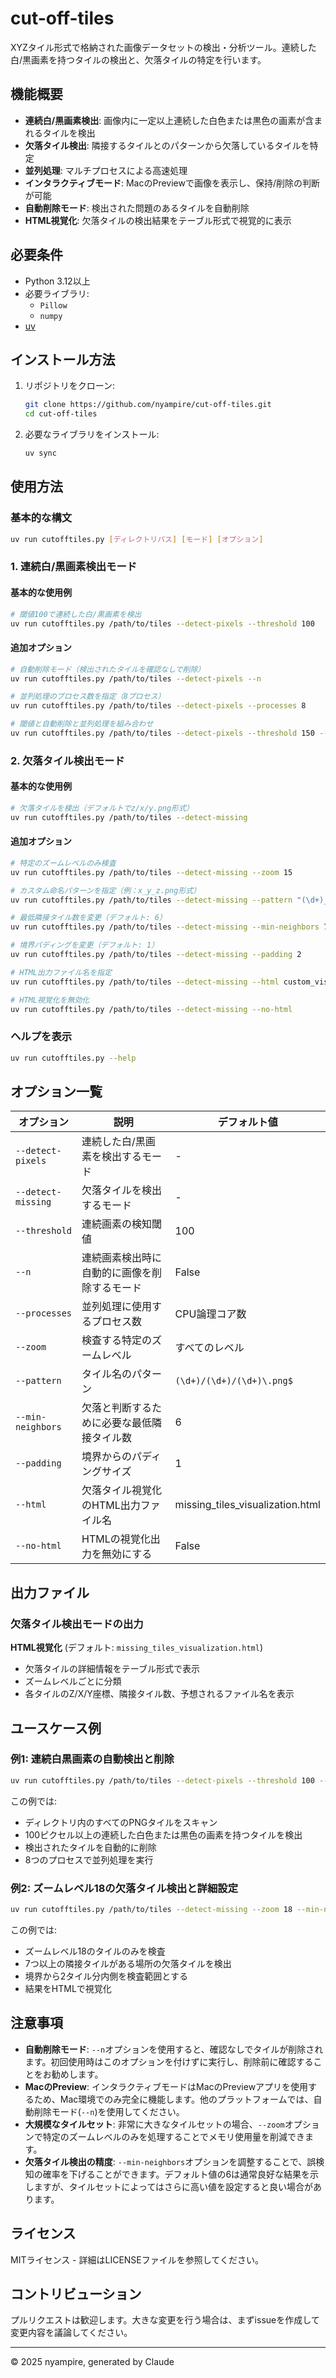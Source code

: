 # cut-off-tiles

XYZタイル形式で格納された画像データセットの検出・分析ツール。連続した白/黒画素を持つタイルの検出と、欠落タイルの特定を行います。

## 機能概要

- **連続白/黒画素検出**: 画像内に一定以上連続した白色または黒色の画素が含まれるタイルを検出
- **欠落タイル検出**: 隣接するタイルとのパターンから欠落しているタイルを特定
- **並列処理**: マルチプロセスによる高速処理
- **インタラクティブモード**: MacのPreviewで画像を表示し、保持/削除の判断が可能
- **自動削除モード**: 検出された問題のあるタイルを自動削除
- **HTML視覚化**: 欠落タイルの検出結果をテーブル形式で視覚的に表示

## 必要条件

- Python 3.12以上
- 必要ライブラリ:
  - `Pillow`
  - `numpy`
- [uv](https://docs.astral.sh/uv/#installation)

## インストール方法

1. リポジトリをクローン:
   ```bash
   git clone https://github.com/nyampire/cut-off-tiles.git
   cd cut-off-tiles
   ```

2. 必要なライブラリをインストール:
   ```bash
   uv sync
   ```

## 使用方法

### 基本的な構文

```bash
uv run cutofftiles.py [ディレクトリパス] [モード] [オプション]
```

### 1. 連続白/黒画素検出モード

#### 基本的な使用例

```bash
# 閾値100で連続した白/黒画素を検出
uv run cutofftiles.py /path/to/tiles --detect-pixels --threshold 100
```

#### 追加オプション

```bash
# 自動削除モード（検出されたタイルを確認なしで削除）
uv run cutofftiles.py /path/to/tiles --detect-pixels --n

# 並列処理のプロセス数を指定（8プロセス）
uv run cutofftiles.py /path/to/tiles --detect-pixels --processes 8

# 閾値と自動削除と並列処理を組み合わせ
uv run cutofftiles.py /path/to/tiles --detect-pixels --threshold 150 --n --processes 4
```

### 2. 欠落タイル検出モード

#### 基本的な使用例

```bash
# 欠落タイルを検出（デフォルトでz/x/y.png形式）
uv run cutofftiles.py /path/to/tiles --detect-missing
```

#### 追加オプション

```bash
# 特定のズームレベルのみ検査
uv run cutofftiles.py /path/to/tiles --detect-missing --zoom 15

# カスタム命名パターンを指定（例：x_y_z.png形式）
uv run cutofftiles.py /path/to/tiles --detect-missing --pattern "(\d+)_(\d+)_(\d+)\.png"

# 最低隣接タイル数を変更（デフォルト: 6）
uv run cutofftiles.py /path/to/tiles --detect-missing --min-neighbors 7

# 境界パディングを変更（デフォルト: 1）
uv run cutofftiles.py /path/to/tiles --detect-missing --padding 2

# HTML出力ファイル名を指定
uv run cutofftiles.py /path/to/tiles --detect-missing --html custom_visualization.html

# HTML視覚化を無効化
uv run cutofftiles.py /path/to/tiles --detect-missing --no-html
```

### ヘルプを表示

```bash
uv run cutofftiles.py --help
```

## オプション一覧

| オプション | 説明 | デフォルト値 |
|---|---|---|
| `--detect-pixels` | 連続した白/黒画素を検出するモード | - |
| `--detect-missing` | 欠落タイルを検出するモード | - |
| `--threshold` | 連続画素の検知閾値 | 100 |
| `--n` | 連続画素検出時に自動的に画像を削除するモード | False |
| `--processes` | 並列処理に使用するプロセス数 | CPU論理コア数 |
| `--zoom` | 検査する特定のズームレベル | すべてのレベル |
| `--pattern` | タイル名のパターン | `(\d+)/(\d+)/(\d+)\.png$` |
| `--min-neighbors` | 欠落と判断するために必要な最低隣接タイル数 | 6 |
| `--padding` | 境界からのパディングサイズ | 1 |
| `--html` | 欠落タイル視覚化のHTML出力ファイル名 | missing_tiles_visualization.html |
| `--no-html` | HTMLの視覚化出力を無効にする | False |

## 出力ファイル

### 欠落タイル検出モードの出力

**HTML視覚化** (デフォルト: `missing_tiles_visualization.html`)
- 欠落タイルの詳細情報をテーブル形式で表示
- ズームレベルごとに分類
- 各タイルのZ/X/Y座標、隣接タイル数、予想されるファイル名を表示

## ユースケース例

### 例1: 連続白黒画素の自動検出と削除

```bash
uv run cutofftiles.py /path/to/tiles --detect-pixels --threshold 100 --n --processes 8
```

この例では:
- ディレクトリ内のすべてのPNGタイルをスキャン
- 100ピクセル以上の連続した白色または黒色の画素を持つタイルを検出
- 検出されたタイルを自動的に削除
- 8つのプロセスで並列処理を実行

### 例2: ズームレベル18の欠落タイル検出と詳細設定

```bash
uv run cutofftiles.py /path/to/tiles --detect-missing --zoom 18 --min-neighbors 7 --padding 2
```

この例では:
- ズームレベル18のタイルのみを検査
- 7つ以上の隣接タイルがある場所の欠落タイルを検出
- 境界から2タイル分内側を検査範囲とする
- 結果をHTMLで視覚化

## 注意事項

- **自動削除モード**: `--n`オプションを使用すると、確認なしでタイルが削除されます。初回使用時はこのオプションを付けずに実行し、削除前に確認することをお勧めします。
- **MacのPreview**: インタラクティブモードはMacのPreviewアプリを使用するため、Mac環境でのみ完全に機能します。他のプラットフォームでは、自動削除モード(`--n`)を使用してください。
- **大規模なタイルセット**: 非常に大きなタイルセットの場合、`--zoom`オプションで特定のズームレベルのみを処理することでメモリ使用量を削減できます。
- **欠落タイル検出の精度**: `--min-neighbors`オプションを調整することで、誤検知の確率を下げることができます。デフォルト値の6は通常良好な結果を示しますが、タイルセットによってはさらに高い値を設定すると良い場合があります。

## ライセンス

MITライセンス - 詳細はLICENSEファイルを参照してください。

## コントリビューション

プルリクエストは歓迎します。大きな変更を行う場合は、まずissueを作成して変更内容を議論してください。

---

© 2025 nyampire, generated by Claude
